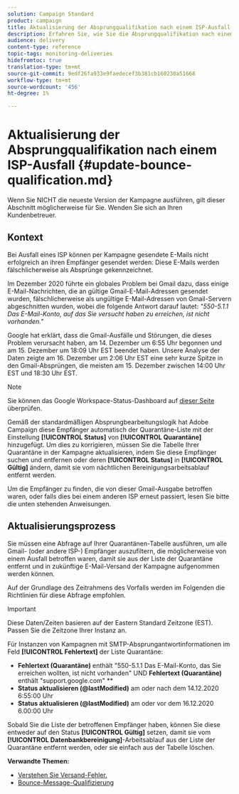```yaml
---
solution: Campaign Standard
product: campaign
title: Aktualisierung der Absprungqualifikation nach einem ISP-Ausfall
description: Erfahren Sie, wie Sie die Absprungqualifikation nach einem ISP-Ausfall aktualisieren.
audience: delivery
content-type: reference
topic-tags: monitoring-deliveries
hidefromtoc: true
translation-type: tm+mt
source-git-commit: 9edf26fa933e9faedecef3b381cb160230a51668
workflow-type: tm+mt
source-wordcount: '456'
ht-degree: 1%

---
```



# Aktualisierung der Absprungqualifikation nach einem ISP-Ausfall {#update-bounce-qualification.md}

Wenn Sie NICHT die neueste Version der Kampagne ausführen, gilt dieser Abschnitt möglicherweise für Sie. Wenden Sie sich an Ihren Kundenbetreuer.

## Kontext

Bei Ausfall eines ISP können per Kampagne gesendete E-Mails nicht erfolgreich an ihren Empfänger gesendet werden: Diese E-Mails werden fälschlicherweise als Absprünge gekennzeichnet.

Im Dezember 2020 führte ein globales Problem bei Gmail dazu, dass einige E-Mail-Nachrichten, die an gültige Gmail-E-Mail-Adressen gesendet wurden, fälschlicherweise als ungültige E-Mail-Adressen von Gmail-Servern abgeschnitten wurden, wobei die folgende Antwort darauf lautet: *&quot;550-5.1.1 Das E-Mail-Konto, auf das Sie versucht haben zu erreichen, ist nicht vorhanden.&quot;*

Google hat erklärt, dass die Gmail-Ausfälle und Störungen, die dieses Problem verursacht haben, am 14. Dezember um 6:55 Uhr begonnen und am 15. Dezember um 18:09 Uhr EST beendet haben. Unsere Analyse der Daten zeigte am 16. Dezember um 2:06 Uhr EST eine sehr kurze Spitze in den Gmail-Absprüngen, die meisten am 15. Dezember zwischen 14:00 Uhr EST und 18:30 Uhr EST.

>[!NOTE]
>
>Sie können das Google Workspace-Status-Dashboard auf [dieser Seite](https://www.google.com/appsstatus#hl=en&amp;v=status) überprüfen.


Gemäß der standardmäßigen Absprungbearbeitungslogik hat Adobe Campaign diese Empfänger automatisch der Quarantäne-Liste mit der Einstellung **[!UICONTROL Status]** von **[!UICONTROL Quarantäne]** hinzugefügt. Um dies zu korrigieren, müssen Sie die Tabelle Ihrer Quarantäne in der Kampagne aktualisieren, indem Sie diese Empfänger suchen und entfernen oder deren **[!UICONTROL Status]** in **[!UICONTROL Gültig]** ändern, damit sie vom nächtlichen Bereinigungsarbeitsablauf entfernt werden.

Um die Empfänger zu finden, die von dieser Gmail-Ausgabe betroffen waren, oder falls dies bei einem anderen ISP erneut passiert, lesen Sie bitte die unten stehenden Anweisungen.

## Aktualisierungsprozess

Sie müssen eine Abfrage auf Ihrer Quarantänen-Tabelle ausführen, um alle Gmail- (oder andere ISP-) Empfänger auszufiltern, die möglicherweise von einem Ausfall betroffen waren, damit sie aus der Liste der Quarantäne entfernt und in zukünftige E-Mail-Versand der Kampagne aufgenommen werden können.

Auf der Grundlage des Zeitrahmens des Vorfalls werden im Folgenden die Richtlinien für diese Abfrage empfohlen.

>[!IMPORTANT]
>
>Diese Daten/Zeiten basieren auf der Eastern Standard Zeitzone (EST). Passen Sie die Zeitzone Ihrer Instanz an.

Für Instanzen von Kampagnen mit SMTP-Absprungantwortinformationen im Feld **[!UICONTROL Fehlertext]** der Liste Quarantäne:

* **Fehlertext (Quarantäne)** enthält &quot;550-5.1.1 Das E-Mail-Konto, das Sie erreichen wollten, ist nicht vorhanden&quot; UND  **Fehlertext (Quarantäne)** enthält &quot;support.google.com&quot; **
* **Status aktualisieren (@lastModified)** am oder nach dem 14.12.2020 6:55:00 Uhr
* **Status aktualisieren (@lastModified)** am oder vor dem 16.12.2020 6.00:00 Uhr

Sobald Sie die Liste der betroffenen Empfänger haben, können Sie diese entweder auf den Status **[!UICONTROL Gültig]** setzen, damit sie vom **[!UICONTROL Datenbankbereinigung]**-Arbeitsablauf aus der Liste der Quarantäne entfernt werden, oder sie einfach aus der Tabelle löschen.

**Verwandte Themen:**
* [Verstehen Sie Versand-Fehler.](../../sending/using/understanding-delivery-failures.md)
* [Bounce-Message-Qualifizierung          ](../../sending/using/understanding-delivery-failures.md#bounce-mail-qualification)


